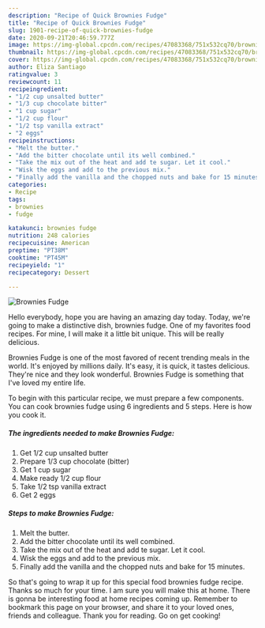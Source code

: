 ```yaml
---
description: "Recipe of Quick Brownies Fudge"
title: "Recipe of Quick Brownies Fudge"
slug: 1901-recipe-of-quick-brownies-fudge
date: 2020-09-21T20:46:59.777Z
image: https://img-global.cpcdn.com/recipes/47083368/751x532cq70/brownies-fudge-recipe-main-photo.jpg
thumbnail: https://img-global.cpcdn.com/recipes/47083368/751x532cq70/brownies-fudge-recipe-main-photo.jpg
cover: https://img-global.cpcdn.com/recipes/47083368/751x532cq70/brownies-fudge-recipe-main-photo.jpg
author: Eliza Santiago
ratingvalue: 3
reviewcount: 11
recipeingredient:
- "1/2 cup unsalted butter"
- "1/3 cup chocolate bitter"
- "1 cup sugar"
- "1/2 cup flour"
- "1/2 tsp vanilla extract"
- "2 eggs"
recipeinstructions:
- "Melt the butter."
- "Add the bitter chocolate until its well combined."
- "Take the mix out of the heat and add te sugar. Let it cool."
- "Wisk the eggs and add to the previous mix."
- "Finally add the vanilla and the chopped nuts and bake for 15 minutes."
categories:
- Recipe
tags:
- brownies
- fudge

katakunci: brownies fudge 
nutrition: 248 calories
recipecuisine: American
preptime: "PT38M"
cooktime: "PT45M"
recipeyield: "1"
recipecategory: Dessert

---
```



![Brownies Fudge](https://img-global.cpcdn.com/recipes/47083368/751x532cq70/brownies-fudge-recipe-main-photo.jpg)

Hello everybody, hope you are having an amazing day today. Today, we're going to make a distinctive dish, brownies fudge. One of my favorites food recipes. For mine, I will make it a little bit unique. This will be really delicious.



Brownies Fudge is one of the most favored of recent trending meals in the world. It's enjoyed by millions daily. It's easy, it is quick, it tastes delicious. They're nice and they look wonderful. Brownies Fudge is something that I've loved my entire life.


To begin with this particular recipe, we must prepare a few components. You can cook brownies fudge using 6 ingredients and 5 steps. Here is how you cook it.

<!--inarticleads1-->

##### The ingredients needed to make Brownies Fudge:

1. Get 1/2 cup unsalted butter
1. Prepare 1/3 cup chocolate (bitter)
1. Get 1 cup sugar
1. Make ready 1/2 cup flour
1. Take 1/2 tsp vanilla extract
1. Get 2 eggs




<!--inarticleads2-->

##### Steps to make Brownies Fudge:

1. Melt the butter.
1. Add the bitter chocolate until its well combined.
1. Take the mix out of the heat and add te sugar. Let it cool.
1. Wisk the eggs and add to the previous mix.
1. Finally add the vanilla and the chopped nuts and bake for 15 minutes.




So that's going to wrap it up for this special food brownies fudge recipe. Thanks so much for your time. I am sure you will make this at home. There is gonna be interesting food at home recipes coming up. Remember to bookmark this page on your browser, and share it to your loved ones, friends and colleague. Thank you for reading. Go on get cooking!
